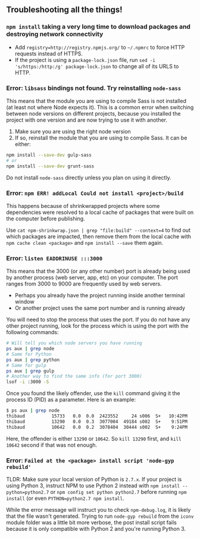 ## Troubleshooting all the things!

### `npm install` taking a very long time to download packages and destroying network connectivity

- Add `registry=http://registry.npmjs.org/` to `~/.npmrc` to force HTTP requests instead of HTTPS.
- If the project is using a `package-lock.json` file, run `sed -i 's/https:/http:/g' package-lock.json` to change all of its URLS to HTTP.

### Error: `libsass` bindings not found. Try reinstalling `node-sass`

This means that the module you are using to compile Sass is not installed (at least not where Node expects it). This is a common error when switching between node versions on different projects, because you installed the project with one version and are now trying to use it with another.

1) Make sure you are using the right node version
2) If so, reinstall the module that you are using to compile Sass. It can be either:

```sh
npm install --save-dev gulp-sass
# or
npm install --save-dev grunt-sass
```

Do not install `node-sass` directly unless you plan on using it directly.

### Error: `npm ERR! addLocal Could not install <project>/build`

This happens because of shrinkwrapped projects where some dependencies were resolved to a local cache of packages that were built on the computer before publishing.

Use `cat npm-shrinkwrap.json | grep "file:build" --context=4` to find out which packages are impacted, then remove them from the local cache with `npm cache clean <package>` and `npm install --save` them again.

### Error: `listen EADDRINUSE :::3000`

This means that the 3000 (or any other number) port is already being used by another process (web server, app, etc) on your computer. The port ranges from 3000 to 9000 are frequently used by web servers.

- Perhaps you already have the project running inside another terminal window
- Or another project uses the same port number and is running already

You will need to stop the process that uses the port. If you do not have any other project running, look for the process which is using the port with the following commands:

```sh
# Will tell you which node servers you have running
ps aux | grep node
# Same for Python
ps aux | grep python
# Same for gulp
ps aux | grep gulp
# Another way to find the same info (for port 3000)
lsof -i :3000 -S
```

Once you found the likely offender, use the `kill` command giving it the process ID (PID) as a parameter. Here is an example:

```sh
$ ps aux | grep node
thibaud          15733   0.0  0.0  2423552     24 s006  S+   10:42PM   0:00.00 grep --color=auto --exclude-dir=.bzr --exclude-dir=CVS --exclude-dir=.git --exclude-dir=.hg --exclude-dir=.svn node
thibaud          13290   0.0  0.3  3077004  49184 s002  S+    9:51PM   0:04.75 node --harmony main.js
thibaud          10642   0.0  0.2  3078404  30444 s002  S+    9:24PM   0:05.03 node /Users/thibaud/Dev/sites/gmi-goals-prototype/node_modules/.bin/nodemon main.js
```

Here, the offender is either `13290` or `10642`. So `kill 13290` first, and `kill 10642` second if that was not enough.

### Error: `Failed at the <package> install script 'node-gyp rebuild'`

TLDR: Make sure your local version of Python is `2.7.x`. If your project is using Python 3, instruct NPM to use Python 2 instead with `npm install --python=python2.7` or `npm config set python python2.7` before running `npm install` (or even `PYTHON=python2.7 npm install`.

While the error message will instruct you to check `npm-debug.log`, it is likely that the file wasn't generated. Trying to run `node-gyp rebuild` from the `iconv` module folder was a little bit more verbose, the post install script fails because it is only compatible with Python 2 and you're running Python 3.
